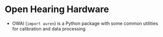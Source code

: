 # Open Hearing Hardware

* OWAI (`import auren`) is a Python package with some common utilities for calibration and data processing
